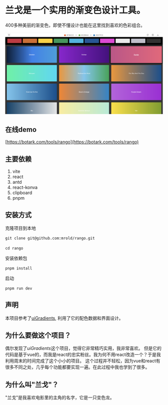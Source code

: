 # 兰戈是一个实用的渐变色设计工具。

400多种美丽的渐变色，即使不懂设计也能在这里找到喜欢的色彩组合。

![screenshot](https://github.com/mrold/rango/blob/master/public/screenshot.png?raw=true)

## 在线demo

[https://botark.com/tools/rango](https://botark.com/tools/rango)

## 主要依赖

1. vite
2. react
3. antd
4. react-konva
5. clipboard
6. pnpm
## 安装方式

克隆项目到本地

```
git clone git@github.com:mrold/rango.git

cd rango
```

安装依赖包

```
pnpm install
```

启动

```
pnpm run dev
```

## 声明

本项目参考了[uiGradients](https://github.com/ghosh/uiGradients), 利用了它的配色数据和界面设计。

## 为什么要做这个项目？

偶尔发现了*uiGradients*这个项目，觉得它非常精巧实用，我非常喜欢。
但是它的代码是基于vue的，而我是react的忠实粉丝。我为何不用react改造一个？于是我利用周末的时间完成了这个小小的项目。
这个过程并不轻松，因为vue和react有很多不同之处，几乎每个功能都要实现一遍。在此过程中我也学到了很多。

## 为什么叫"兰戈"？

"兰戈"是我喜欢电影里的主角的名字，它是一只变色龙。




